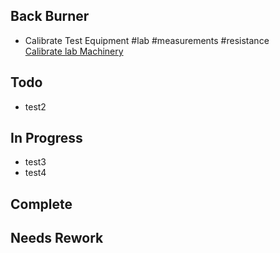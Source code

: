 ## Back Burner
- Calibrate Test Equipment #lab #measurements #resistance  
  [Calibrate lab Machinery](/Calibrate%20lab%20Machinery.md)

## Todo
- test2  

## In Progress
- test3  
- test4  

## Complete

## Needs Rework